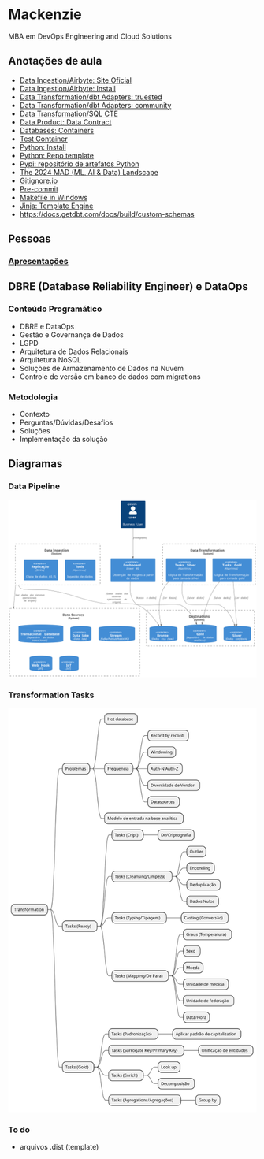 # Mackenzie

MBA em DevOps Engineering and Cloud Solutions

## Anotações de aula

- [Data Ingestion/Airbyte: Site Oficial](https://airbyte.com/)
- [Data Ingestion/Airbyte: Install](https://github.com/acnaweb/airbyte)
- [Data Transformation/dbt Adapters: truested](https://docs.getdbt.com/docs/trusted-adapters)
- [Data Transformation/dbt Adapters: community](https://docs.getdbt.com/docs/community-adapters)
- [Data Transformation/SQL CTE](https://www.atlassian.com/data/sql/using-common-table-expressions)
- [Data Product: Data Contract](https://datacontract.com/)
- [Databases: Containers](https://github.com/acnaweb/database)
- [Test Container](https://testcontainers.com/)
- [Python: Install](https://www.python.org/downloads/)
- [Python: Repo template](https://github.com/acnaweb/python)
- [Pypi: repositório de artefatos Python](https://pypi.org/)
- [The 2024 MAD (ML, AI & Data) Landscape](https://mad.firstmark.com/)
- [Gitignore.io](https://www.toptal.com/developers/gitignore/)
- [Pre-commit](https://pre-commit.com/)
- [Makefile in Windows](https://medium.com/@samsorrahman/how-to-run-a-makefile-in-windows-b4d115d7c516)
- [Jinja: Template Engine](https://jinja.palletsprojects.com/en/3.1.x/)
- https://docs.getdbt.com/docs/build/custom-schemas

## Pessoas

###  [Apresentações](docs/apresentacao.md)

## DBRE (Database Reliability Engineer) e DataOps

### Conteúdo Programático

* DBRE e DataOps
* Gestão e Governança de Dados
* LGPD
* Arquitetura de Dados Relacionais
* Arquitetura NoSQL
* Soluções de Armazenamento de Dados na Nuvem
* Controle de versão em banco de dados com migrations

### Metodologia

- Contexto
- Perguntas/Dúvidas/Desafios
- Soluções
- Implementação da solução

## Diagramas

### Data Pipeline

![](assets/docs/data_pipelines/data_pipelines.svg)

### Transformation Tasks

![](assets/docs/transformation/transformation.svg)


### To do

- arquivos .dist (template)


